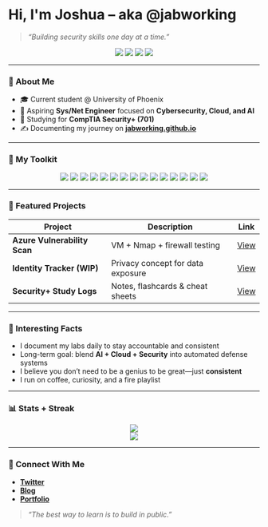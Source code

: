 # Hi, I'm Joshua – aka @jabworking

> *“Building security skills one day at a time.”*

<p align="center">
  <img src="https://img.shields.io/badge/OS-Linux-blue?logo=linux&style=flat-square" />
  <img src="https://img.shields.io/badge/Cloud-Azure-0078D4?logo=microsoft-azure&logoColor=white&style=flat-square" />
  <img src="https://img.shields.io/badge/Security+%20(701)-In%20Progress-orange?style=flat-square" />
  <img src="https://img.shields.io/badge/Blog-Live-green?logo=githubpages&style=flat-square" />
</p>

---

### 👋 About Me

- 🎓 Current student @ University of Phoenix  
- 🔧 Aspiring **Sys/Net Engineer** focused on **Cybersecurity, Cloud, and AI**
- 🧠 Studying for **CompTIA Security+ (701)**
- ✍️ Documenting my journey on [**jabworking.github.io**](https://jabworking.github.io)

---

### 🧰 My Toolkit

<p align="center">
  <!-- OS -->
  <img src="https://img.shields.io/badge/Linux-Ubuntu-orange?logo=ubuntu&logoColor=white&style=for-the-badge" />
  <img src="https://img.shields.io/badge/Windows-10-blue?logo=windows&logoColor=white&style=for-the-badge" />
  <img src="https://img.shields.io/badge/macOS-Apple-000000?logo=apple&logoColor=white&style=for-the-badge" />

  <!-- Languages -->
  <img src="https://img.shields.io/badge/Bash-Scripting-4EAA25?logo=gnubash&logoColor=white&style=for-the-badge" />
  <img src="https://img.shields.io/badge/Python-Programming-yellow?logo=python&logoColor=white&style=for-the-badge" />
  <img src="https://img.shields.io/badge/C++-System%20Level-00599C?logo=c%2B%2B&logoColor=white&style=for-the-badge" />
  <img src="https://img.shields.io/badge/JavaScript-Frontend-F7DF1E?logo=javascript&logoColor=black&style=for-the-badge" />

  <!-- Cloud -->
  <img src="https://img.shields.io/badge/Microsoft%20Azure-Cloud-blue?logo=microsoftazure&logoColor=white&style=for-the-badge" />

  <!-- Security Tools -->
  <img src="https://img.shields.io/badge/Nmap-Network%20Scanner-5A5A5A?logo=linux&style=for-the-badge" />
  <img src="https://img.shields.io/badge/Nessus-Vulnerability%20Scanning-purple?style=for-the-badge" />
  <img src="https://img.shields.io/badge/Burp%20Suite-Web%20Security-orange?logo=burpsuite&style=for-the-badge" />
  <img src="https://img.shields.io/badge/Wireshark-Traffic%20Analysis-blue?logo=wireshark&logoColor=white&style=for-the-badge" />

  <!-- Dev Tools -->
  <img src="https://img.shields.io/badge/VS%20Code-Editor-007ACC?logo=visualstudiocode&logoColor=white&style=for-the-badge" />
  <img src="https://img.shields.io/badge/GitHub-Code-181717?logo=github&logoColor=white&style=for-the-badge" />
  <img src="https://img.shields.io/badge/Markdown-Docs-000000?logo=markdown&logoColor=white&style=for-the-badge" />
</p>

---

### 📌 Featured Projects

| Project | Description | Link |
|--------|-------------|------|
| **Azure Vulnerability Scan** | VM + Nmap + firewall testing | [View](https://github.com/jabworking/cybersecurity-portfolio/tree/main/labs) |
| **Identity Tracker (WIP)** | Privacy concept for data exposure | [View](https://github.com/jabworking/cybersecurity-portfolio/tree/main/projects) |
| **Security+ Study Logs** | Notes, flashcards & cheat sheets | [View](https://github.com/jabworking/cybersecurity-portfolio/tree/main/security+_notes) |

---

### 🤖 Interesting Facts

- I document my labs daily to stay accountable and consistent
- Long-term goal: blend **AI + Cloud + Security** into automated defense systems
- I believe you don’t need to be a genius to be great—just **consistent**
- I run on coffee, curiosity, and a fire playlist

---

### 📊 Stats + Streak

<p align="center">
  <img src="https://github-readme-stats.vercel.app/api?username=jabworking&show_icons=true&theme=tokyonight" />
  <br />
  <img src="https://github-readme-streak-stats.herokuapp.com/?user=jabworking&theme=tokyonight" />
</p>

---

### 🔗 Connect With Me

- [**Twitter**](https://twitter.com/jabworking)
- [**Blog**](https://jabworking.github.io)
- [**Portfolio**](https://github.com/jabworking/cybersecurity-portfolio)

> *“The best way to learn is to build in public.”*
